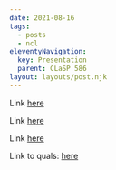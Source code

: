 ```yaml
---
date: 2021-08-16
tags:
  - posts
  - ncl
eleventyNavigation:
  key: Presentation
  parent: CLaSP 586
layout: layouts/post.njk
---
```


Link [here](https://docs.google.com/presentation/d/16Y10qqQ8bAzxJQRtAox7G5Aip5Gc8oYP3UQZvvEY6JE/edit?usp=sharing)


Link [here](https://docs.google.com/presentation/d/19nTfixk9-LP5194E0rxfxKdeRmltQ_GNIhVOVjSz5q4/edit?usp=sharing)


Link [here](https://docs.google.com/presentation/d/1YfP9cvRDRiIlm8TxF7JAJx9IvGqhlW2G7FBiG416K5Q/edit?usp=sharing)



Link to quals: [here](https://docs.google.com/presentation/d/1LMX7XvrkUsqbFF34wtANxzhECq27PHdVv1it4VjhJmI/edit?usp=sharing)